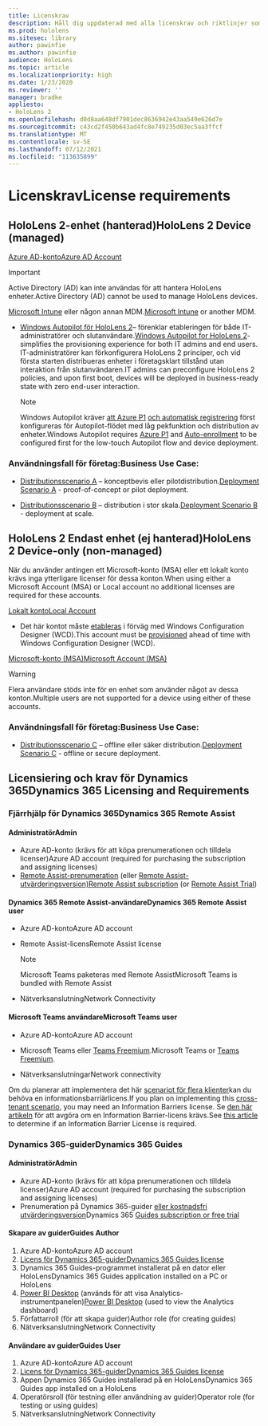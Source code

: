 ```yaml
---
title: Licenskrav
description: Håll dig uppdaterad med alla licenskrav och riktlinjer som du behöver för hantering av mobila enheter, HoloLens och Fjärrhjälp.
ms.prod: hololens
ms.sitesec: library
author: pawinfie
ms.author: pawinfie
audience: HoloLens
ms.topic: article
ms.localizationpriority: high
ms.date: 1/23/2020
ms.reviewer: ''
manager: bradke
appliesto:
- HoloLens 2
ms.openlocfilehash: d0d8aa648df7901dec8636942e43aa549e626d7e
ms.sourcegitcommit: c43cd2f450b643ad4fc8e749235d03ec5aa3ffcf
ms.translationtype: MT
ms.contentlocale: sv-SE
ms.lasthandoff: 07/12/2021
ms.locfileid: "113635899"
---
```

# <a name="license-requirements"></a><span data-ttu-id="355ea-103">Licenskrav</span><span class="sxs-lookup"><span data-stu-id="355ea-103">License requirements</span></span>

## <a name="hololens-2-device-managed"></a><span data-ttu-id="355ea-104">HoloLens 2-enhet (hanterad)</span><span class="sxs-lookup"><span data-stu-id="355ea-104">HoloLens 2 Device (managed)</span></span>

[<span data-ttu-id="355ea-105">Azure AD-konto</span><span class="sxs-lookup"><span data-stu-id="355ea-105">Azure AD Account</span></span>](https://docs.microsoft.com/azure/active-directory/)

> [!IMPORTANT]
> <span data-ttu-id="355ea-106">Active Directory (AD) kan inte användas för att hantera HoloLens enheter.</span><span class="sxs-lookup"><span data-stu-id="355ea-106">Active Directory (AD) cannot be used to manage HoloLens devices.</span></span>

<span data-ttu-id="355ea-107">[Microsoft Intune](https://docs.microsoft.com/mem/intune/fundamentals/what-is-intune) eller någon annan MDM.</span><span class="sxs-lookup"><span data-stu-id="355ea-107">[Microsoft Intune](https://docs.microsoft.com/mem/intune/fundamentals/what-is-intune) or another MDM.</span></span>
- <span data-ttu-id="355ea-108">[Windows Autopilot för HoloLens 2](hololens2-autopilot.md)– förenklar etableringen för både IT-administratörer och slutanvändare.</span><span class="sxs-lookup"><span data-stu-id="355ea-108">[Windows Autopilot for HoloLens 2](hololens2-autopilot.md)- simplifies the provisioning experience for both IT admins and end users.</span></span> <span data-ttu-id="355ea-109">IT-administratörer kan förkonfigurera HoloLens 2 principer, och vid första starten distribueras enheter i företagsklart tillstånd utan interaktion från slutanvändaren.</span><span class="sxs-lookup"><span data-stu-id="355ea-109">IT admins can preconfigure HoloLens 2 policies, and upon first boot, devices will be deployed in business-ready state with zero end-user interaction.</span></span> 

  > [!NOTE]
  > <span data-ttu-id="355ea-110">Windows Autopilot kräver [att Azure P1](https://docs.microsoft.com/azure/active-directory/fundamentals/active-directory-whatis) [och automatisk registrering](https://docs.microsoft.com/mem/intune/enrollment/windows-enroll#enable-windows-10-automatic-enrollment) först konfigureras för Autopilot-flödet med låg pekfunktion och distribution av enheter.</span><span class="sxs-lookup"><span data-stu-id="355ea-110">Windows Autopilot requires [Azure P1](https://docs.microsoft.com/azure/active-directory/fundamentals/active-directory-whatis) and [Auto-enrollment](https://docs.microsoft.com/mem/intune/enrollment/windows-enroll#enable-windows-10-automatic-enrollment) to be configured first for the low-touch Autopilot flow and device deployment.</span></span> 

### <a name="business-use-case"></a><span data-ttu-id="355ea-111">Användningsfall för företag:</span><span class="sxs-lookup"><span data-stu-id="355ea-111">Business Use Case:</span></span> 

- <span data-ttu-id="355ea-112">[Distributionsscenario A](hololens-requirements.md#scenario-a-deploy-to-cloud-connected-devices) – konceptbevis eller pilotdistribution.</span><span class="sxs-lookup"><span data-stu-id="355ea-112">[Deployment Scenario A](hololens-requirements.md#scenario-a-deploy-to-cloud-connected-devices) - proof-of-concept or pilot deployment.</span></span>

- <span data-ttu-id="355ea-113">[Distributionsscenario B](hololens-requirements.md#scenario-b-deploy-inside-your-organizations-network) – distribution i stor skala.</span><span class="sxs-lookup"><span data-stu-id="355ea-113">[Deployment Scenario B](hololens-requirements.md#scenario-b-deploy-inside-your-organizations-network) - deployment at scale.</span></span>

## <a name="hololens-2-device-only-non-managed"></a><span data-ttu-id="355ea-114">HoloLens 2 Endast enhet (ej hanterad)</span><span class="sxs-lookup"><span data-stu-id="355ea-114">HoloLens 2 Device-only (non-managed)</span></span>

<span data-ttu-id="355ea-115">När du använder antingen ett Microsoft-konto (MSA) eller ett lokalt konto krävs inga ytterligare licenser för dessa konton.</span><span class="sxs-lookup"><span data-stu-id="355ea-115">When using either a Microsoft Account (MSA) or Local account no additional licenses are required for these accounts.</span></span>

[<span data-ttu-id="355ea-116">Lokalt konto</span><span class="sxs-lookup"><span data-stu-id="355ea-116">Local Account</span></span>](https://docs.microsoft.com/windows/security/identity-protection/access-control/local-accounts)

- <span data-ttu-id="355ea-117">Det här kontot måste [etableras](hololens-provisioning.md#provisioning-package-hololens-wizard) i förväg med Windows Configuration Designer (WCD).</span><span class="sxs-lookup"><span data-stu-id="355ea-117">This account must be [provisioned](hololens-provisioning.md#provisioning-package-hololens-wizard) ahead of time with Windows Configuration Designer (WCD).</span></span>

[<span data-ttu-id="355ea-118">Microsoft-konto (MSA)</span><span class="sxs-lookup"><span data-stu-id="355ea-118">Microsoft Account (MSA)</span></span>](https://docs.microsoft.com/windows/security/identity-protection/access-control/microsoft-accounts)

> [!WARNING]
> <span data-ttu-id="355ea-119">Flera användare stöds inte för en enhet som använder något av dessa konton.</span><span class="sxs-lookup"><span data-stu-id="355ea-119">Multiple users are not supported for a device using either of these accounts.</span></span>

### <a name="business-use-case"></a><span data-ttu-id="355ea-120">Användningsfall för företag:</span><span class="sxs-lookup"><span data-stu-id="355ea-120">Business Use Case:</span></span> 

- <span data-ttu-id="355ea-121">[Distributionsscenario C](hololens-requirements.md#scenario-c-deploy-in-secure-offline-environment) – offline eller säker distribution.</span><span class="sxs-lookup"><span data-stu-id="355ea-121">[Deployment Scenario C](hololens-requirements.md#scenario-c-deploy-in-secure-offline-environment) - offline or secure deployment.</span></span>
 
## <a name="dynamics-365-licensing-and-requirements"></a><span data-ttu-id="355ea-122">Licensiering och krav för Dynamics 365</span><span class="sxs-lookup"><span data-stu-id="355ea-122">Dynamics 365 Licensing and Requirements</span></span>

### <a name="dynamics-365-remote-assist"></a><span data-ttu-id="355ea-123">Fjärrhjälp för Dynamics 365</span><span class="sxs-lookup"><span data-stu-id="355ea-123">Dynamics 365 Remote Assist</span></span> 

#### <a name="admin"></a><span data-ttu-id="355ea-124">Administratör</span><span class="sxs-lookup"><span data-stu-id="355ea-124">Admin</span></span>

- <span data-ttu-id="355ea-125">Azure AD-konto (krävs för att köpa prenumerationen och tilldela licenser)</span><span class="sxs-lookup"><span data-stu-id="355ea-125">Azure AD account (required for purchasing the subscription and assigning licenses)</span></span>
- <span data-ttu-id="355ea-126">[Remote Assist-prenumeration](https://docs.microsoft.com/dynamics365/mixed-reality/remote-assist/buy-and-deploy-remote-assist) (eller [Remote Assist-utvärderingsversion)](https://docs.microsoft.com/dynamics365/mixed-reality/remote-assist/try-remote-assist)</span><span class="sxs-lookup"><span data-stu-id="355ea-126">[Remote Assist subscription](https://docs.microsoft.com/dynamics365/mixed-reality/remote-assist/buy-and-deploy-remote-assist) (or [Remote Assist Trial](https://docs.microsoft.com/dynamics365/mixed-reality/remote-assist/try-remote-assist))</span></span>
    
#### <a name="dynamics-365-remote-assist-user"></a><span data-ttu-id="355ea-127">Dynamics 365 Remote Assist-användare</span><span class="sxs-lookup"><span data-stu-id="355ea-127">Dynamics 365 Remote Assist user</span></span>

- <span data-ttu-id="355ea-128">Azure AD-konto</span><span class="sxs-lookup"><span data-stu-id="355ea-128">Azure AD account</span></span>

- <span data-ttu-id="355ea-129">Remote Assist-licens</span><span class="sxs-lookup"><span data-stu-id="355ea-129">Remote Assist license</span></span> 

  > [!NOTE]
  > <span data-ttu-id="355ea-130">Microsoft Teams paketeras med Remote Assist</span><span class="sxs-lookup"><span data-stu-id="355ea-130">Microsoft Teams is bundled with Remote Assist</span></span>

- <span data-ttu-id="355ea-131">Nätverksanslutning</span><span class="sxs-lookup"><span data-stu-id="355ea-131">Network Connectivity</span></span>

#### <a name="microsoft-teams-user"></a><span data-ttu-id="355ea-132">Microsoft Teams användare</span><span class="sxs-lookup"><span data-stu-id="355ea-132">Microsoft Teams user</span></span>

- <span data-ttu-id="355ea-133">Azure AD-konto</span><span class="sxs-lookup"><span data-stu-id="355ea-133">Azure AD account</span></span>

- <span data-ttu-id="355ea-134">Microsoft Teams eller [Teams Freemium](https://products.office.com/microsoft-teams/free).</span><span class="sxs-lookup"><span data-stu-id="355ea-134">Microsoft Teams or [Teams Freemium](https://products.office.com/microsoft-teams/free).</span></span>

- <span data-ttu-id="355ea-135">Nätverksanslutningar</span><span class="sxs-lookup"><span data-stu-id="355ea-135">Network connectivity</span></span>

<span data-ttu-id="355ea-136">Om du planerar att implementera det här [scenariot för flera klienter](https://docs.microsoft.com/dynamics365/mixed-reality/remote-assist/cross-tenant-overview#scenario-2-leasing-services-to-other-tenants)kan du behöva en informationsbarriärlicens.</span><span class="sxs-lookup"><span data-stu-id="355ea-136">If you plan on implementing this [cross-tenant scenario](https://docs.microsoft.com/dynamics365/mixed-reality/remote-assist/cross-tenant-overview#scenario-2-leasing-services-to-other-tenants), you may need an Information Barriers license.</span></span> <span data-ttu-id="355ea-137">Se [den här artikeln](https://docs.microsoft.com/dynamics365/mixed-reality/remote-assist/cross-tenant-licensing-implementation#step-1-determine-if-information-barriers-are-necessary) för att avgöra om en Information Barrier-licens krävs.</span><span class="sxs-lookup"><span data-stu-id="355ea-137">See [this article](https://docs.microsoft.com/dynamics365/mixed-reality/remote-assist/cross-tenant-licensing-implementation#step-1-determine-if-information-barriers-are-necessary) to determine if an Information Barrier License is required.</span></span>

### <a name="dynamics-365-guides"></a><span data-ttu-id="355ea-138">Dynamics 365-guider</span><span class="sxs-lookup"><span data-stu-id="355ea-138">Dynamics 365 Guides</span></span> 

#### <a name="admin"></a><span data-ttu-id="355ea-139">Administratör</span><span class="sxs-lookup"><span data-stu-id="355ea-139">Admin</span></span>

- <span data-ttu-id="355ea-140">Azure AD-konto (krävs för att köpa prenumerationen och tilldela licenser)</span><span class="sxs-lookup"><span data-stu-id="355ea-140">Azure AD account (required for purchasing the subscription and assigning licenses)</span></span>
- <span data-ttu-id="355ea-141">Prenumeration på Dynamics 365-guider [eller kostnadsfri utvärderingsversion](https://docs.microsoft.com/dynamics365/mixed-reality/guides/setup-step-one)</span><span class="sxs-lookup"><span data-stu-id="355ea-141">Dynamics 365 [Guides subscription or free trial](https://docs.microsoft.com/dynamics365/mixed-reality/guides/setup-step-one)</span></span>

#### <a name="guides-author"></a><span data-ttu-id="355ea-142">Skapare av guider</span><span class="sxs-lookup"><span data-stu-id="355ea-142">Guides Author</span></span>

1. <span data-ttu-id="355ea-143">Azure AD-konto</span><span class="sxs-lookup"><span data-stu-id="355ea-143">Azure AD account</span></span>
1. [<span data-ttu-id="355ea-144">Licens för Dynamics 365-guider</span><span class="sxs-lookup"><span data-stu-id="355ea-144">Dynamics 365 Guides license</span></span>](/dynamics365/mixed-reality/guides/requirements)
1. <span data-ttu-id="355ea-145">Dynamics 365 Guides-programmet installerat på en dator eller HoloLens</span><span class="sxs-lookup"><span data-stu-id="355ea-145">Dynamics 365 Guides application installed on a PC or HoloLens</span></span>
1. <span data-ttu-id="355ea-146">[Power BI Desktop](https://powerbi.microsoft.com/desktop/) (används för att visa Analytics-instrumentpanelen)</span><span class="sxs-lookup"><span data-stu-id="355ea-146">[Power BI Desktop](https://powerbi.microsoft.com/desktop/) (used to view the Analytics dashboard)</span></span>
1. <span data-ttu-id="355ea-147">Författarroll (för att skapa guider)</span><span class="sxs-lookup"><span data-stu-id="355ea-147">Author role (for creating guides)</span></span>
1. <span data-ttu-id="355ea-148">Nätverksanslutning</span><span class="sxs-lookup"><span data-stu-id="355ea-148">Network Connectivity</span></span>

#### <a name="guides-user"></a><span data-ttu-id="355ea-149">Användare av guider</span><span class="sxs-lookup"><span data-stu-id="355ea-149">Guides User</span></span>

1. <span data-ttu-id="355ea-150">Azure AD-konto</span><span class="sxs-lookup"><span data-stu-id="355ea-150">Azure AD account</span></span>
1. [<span data-ttu-id="355ea-151">Licens för Dynamics 365-guider</span><span class="sxs-lookup"><span data-stu-id="355ea-151">Dynamics 365 Guides license</span></span>](/dynamics365/mixed-reality/guides/requirements)
1. <span data-ttu-id="355ea-152">Appen Dynamics 365 Guides installerad på en HoloLens</span><span class="sxs-lookup"><span data-stu-id="355ea-152">Dynamics 365 Guides app installed on a HoloLens</span></span>
1. <span data-ttu-id="355ea-153">Operatörsroll (för testning eller användning av guider)</span><span class="sxs-lookup"><span data-stu-id="355ea-153">Operator role (for testing or using guides)</span></span>
1. <span data-ttu-id="355ea-154">Nätverksanslutning</span><span class="sxs-lookup"><span data-stu-id="355ea-154">Network Connectivity</span></span>
